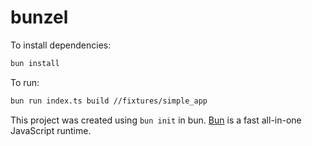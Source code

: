 # bunzel

To install dependencies:

```bash
bun install
```

To run:

```bash
bun run index.ts build //fixtures/simple_app
```

This project was created using `bun init` in bun. [Bun](https://bun.sh) is a fast all-in-one JavaScript runtime.
